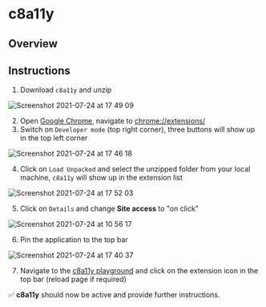# c8a11y

## Overview

## Instructions

1. Download `c8a11y` and unzip

![Screenshot 2021-07-24 at 17 49 09](https://user-images.githubusercontent.com/12873914/126873901-7e063303-53be-418a-a4f5-be769dee0f59.png)

2. Open [Google Chrome](https://www.google.com/chrome/), navigate to [chrome://extensions/](chrome://extensions/)
3. Switch on `Developer mode` (top right corner), three buttons will show up in the top left corner

![Screenshot 2021-07-24 at 17 46 18](https://user-images.githubusercontent.com/12873914/126873840-772debd6-6962-4d32-8511-7bce1a02ebe7.png)
 
4. Click on `Load Unpacked` and select the unzipped folder from your local machine, `c8a11y` will show up in the extension list

![Screenshot 2021-07-24 at 17 52 03](https://user-images.githubusercontent.com/12873914/126873986-066df3c6-1612-41ea-a67f-717f49950f55.png)

5. Click on `Details` and change **Site access** to "on click"

![Screenshot 2021-07-24 at 10 56 17](https://user-images.githubusercontent.com/12873914/126874194-eadf0005-eb5b-4b45-bdc6-22d2a2ee5d69.png)

6. Pin the application to the top bar

![Screenshot 2021-07-24 at 17 40 37](https://user-images.githubusercontent.com/12873914/126874040-489c39d6-2f66-40f9-bc4e-5afabe1d55ac.png)

7. Navigate to the [c8a11y playground](https://c8a11y-playground.netlify.app/) and click on the extension icon in the top bar (reload page if required)

✅  **c8a11y** should now be active and provide further instructions.
